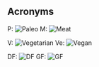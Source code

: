 ## Acronyms


P: ![Paleo](https://img.shields.io/badge/-Paleo-blueviolet.svg)
M: ![Meat](https://img.shields.io/badge/-Meat-red.svg)

V: ![Vegetarian](https://img.shields.io/badge/-Vegetarian-green.svg)
Ve: ![Vegan](https://img.shields.io/badge/-Vegan-brightgreen.svg)

DF: ![DF](https://img.shields.io/badge/-Dairy--free-blue.svg)
GF: ![GF](https://img.shields.io/badge/-Gluten--free-yellow.svg)


